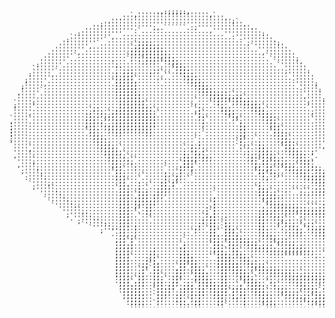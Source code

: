 <pre style="font: 10px/5px monospace;">                                      `.,:;;;;:,`                                              
                                `,''''''''''''''''''',`                                        
                             .'''''''''''''''''''''''''''.                                     
                          .'''''''''''''''''''''''''''''''';`                                  
                        ;'''''''''''''''''''''''''''''''''''''.                                
                      '''''''''''''''';,.``````.:;''''''''''''''.                              
                    ''''''''''''':`..................,''''''''''''                             
                  :'''''''''''...........................'''''''''':                           
                `'''''''''',...............................:'''''''''                          
               :'''''''''`...................................:''''''''.                        
              '''''''''`.........`;;;;.........................;''''''';                       
             '''''''',..........`;;;;;;;........................`''''''''                      
            ''''''''............;;;;;;;;;.........................''''''''                     
           ''''''',.............;;;;;;;;;;.........................,'''''''                    
          '''''''`.............`;;;;;;;;;;;.........................`'''''''                   
         '''''''...............`,..`;;;;;;;;.........................`'''''';                  
        '''''''............:......:;;;;.`:;;;.........................`''''''.                 
       :''''''..............;..............;;;.........................`''''''                 
      `''''''.............. ::.............`;;;..........................''''''                
      ''''''`...............,.;;;....,;;`...,;;:.........................;''''':               
     :''''',................;.;;;....;...``..:;;:.........................''''''               
     ''''''.................;;;;;`.....,......;;;:.........................''''''              
    ;'''''.................`;;;;;,......`......;;;;........................:'''''              
    ''''',..................;;;;;;..............;;;;........................''''';             
   ;'''''...................;;;;;;...............;;;;........................'''''             
   '''''`...................;;;;;;................;;;;.......................:'''':            
  .'''''....................;;;;;;,................;;;;;;:.`..................'''''            
  '''''.....................,;;;;;;..................;;;;;;;;;`...............,''''            
  '''''......................;;;;;;,.............`....;;;;;;;;;;...............'''':           
 `'''';......................;;;;;;;`............,...`.;..`,;;;;;;.............;''''           
 ;''''`......................;;;;;;;;...........`......:;.....;;;;;`...........`''''           
 '''''...............`;:....,;;;;;;;;;`.........``;.....;;;.....;;;;`...........''''           
 '''''...............;:;;.`,;;;;;;;;;;:`.........;;`....:;;;.....:;;;...........;'''.          
 '''':..............:;,.;;;;;;;;;;;;;;;..........`;;.....:;;,.....:;;;...........''':          
`''''`..............;;,: ,;;,;;;;;;;;;;...........;:`.....`;;`.....;;;:.........`''';          
,''''...............;;;,;` .;;;;;;;;;;;............;........`;......;;;`.........''';          
:''''...............;;;.;;;;;;;;;;;;;;;............;.........;,......;;;.........''';          
;''''...............:;;..;;;;;;;;;;;;;:......................;;......;;;`........''';          
;''''...............`;;:..;;;;;;;;;;;;.............`.........:;......`;;;........''';          
;''''................;;;....;;......;;.............`.........;;.......;;;:.......''':          
:''''.................;;;........................`...........;;..`.....;;;`......'''.          
,''''.................;;;:.......................`..........`;`........,;;;......'''           
`''''..................;;;;.......................;.........`;;...;.....;;;:.....'''           
 ''''`.................,;;;;.`................`.;.;.........`..;`.;;....`;;;`....'',           
 '''',..................;;;;;.................:.;; ;.........:`.:.;;;....;;;;....''            
 '''''...................;;;;;`...............;.:;;:`.........;:.,;;;;....;;;;..;'             
 ,''''...................:;;:;;`..............;;,;;;;..........;;.,;;;;`...;;;:.'.             
  ''''`...................;;;.;;``............;;,;.;;;.........,;:`;;;;;:...;;;,,              
  '''';....................;;:.;;............`;;::..............;;`;;`;;;;...;;;`              
  ,''''....................;;;..:,.......`...,;;;`...............;;:;;.;;;;;`.;;;.             
   '''',...................:;;`..,.......`...;;:;................;;,;;`.`;;;;;.,;;;            
   ;''''...................`;;:..........,..`;..:................`;;:;;...:;;;;: ;;;.          
    '''':...................;;;....`.....;,.;;..`.................:;`:;,....;;;;;,,;;;         
    :''''...................;;;...`......;.`;,.``..................;;..``.....;;;;;:;;;,       
     '''''..................:;;`........,;.;;.......................:..........:;;;;;;;;;`     
     `'''',..................;;...:..`..;;`;` ....................;..............:;;;;;;;;;    
      ;''''`................`;;:..;.`...;;;:.....................`;,................;;;;;;;;   
       '''''.................;;;..;.;..;;;;...........`...........;;;`...,.``.``.:;;;;;;;;;;.  
        '''''................;;;.`;;;.,;;;............`...........;;;;;`.....;;;;;;;;;;;;;;;:  
         '''''...............;;;..;;;.;;, ............,...........:;;;;;;.................;;,  
         `'''''..............;;;.;;;;,;,..............;............;;;:..................;;;   
          `'''''.............;;;.;;::;;..............`;............`;;;;,..............;;;;`   
           `'''''............;;;.;;:;;:...............;.............`;;;;;;;,..```.:;;;;;;.    
             '''''`..........;;;.:`.;;..............:`;............;;.;;;;;;;;;;;;;;;;;;;      
              ''''',.........;;;.`..;;..............;`;...........:;;;:.,;;;;;;;;;;;;;;`       
               ;'''''........;;;..`.:..............`;,;...........;;:;;;....`,::::;;;`         
                .'''''.......;;;.....`.............;,;;..:........;;,.;;;`..........;;;        
                  ;'''''.....;;;...................;.;;.`;........;;...,;;:..;`......;;;       
                   `''''':...;;;.,................;:.;;.`;;.......;;...;`;;;.`;;:`....;;;      
                     `''''',.;;:.;...............,;.`;;.`;;,......;;...`; ;;;.`;;;;;:..;;;     
                        ;'''';;:.;..............`;...;;``;;;`.....;;:....;..;;..;;;;;;;;;;,    
                           .:;;,.,...................;;..;;;;`....,;;,....;;;;...,;;;;;;;;;    
                            .;;.;.............`......;;:.;;,;;.....;;;;............;;;; .;;:   
                            ,;;`;`............`......,;;.:;:;;;;.....;;;;:...........;;;   ;   
                            :;;.;............`;......`;;.`;;.:;;;;`...`;;;;; .........;;;`     
                            ;;;;;............,;.......;;:.;;:..;;;;;;:.`..;;;;.........;;;`    
                            ;;;;:.....;......:;.......;;;`.;;`..,;;;;;;;;;;;;;;,........;;;    
                            ;;;;.....;;......;;;......:;;;.;;;......:;;;;;;;;;;;;..`,....;;;   
                            ;;;;`....;;......;;;,....``;;;;.;;;..........`````...,...;,...;;:  
                            ;;;;....;,;`.....;;;;......;;;;:.;;;`....................;;;..,;;  
                            ;;;;....;`;,.....;;;;;.....;;;;;,,;;;:....................;;;;.;;: 
                            ;;;;...;;`;;....`;;`;;.....;;;;;;..;;;;;`..................;;;;`;; 
                            ;;;;..`;:`;;....,;;.;;;.`..:;;;;;;..;;;;;;;,................;;;;;;,
                            ;;;;..:;`.;;....;;,.,;;;...,;;.;;;;..`;;;;;;;;;:.`..........:;;;;;;
                            ;;;;..;;..;;`...;;..`;;;:...;;..;;;;`....;;;;;;;;;;;;;:.`....;;;;;;
                            :;;;.`;;..;;:`.:;;...;;;;...;;...;;;;`..,...,;;;;;;;;;;;;;;;,`;;;;;
                            .;;;`.;;..;;;..;;`...:;;;;..;;...`;;;;..`;....;;;;::;;;;;;;;;;;;;;;
                             ;;;.:;;..,;;.,;;..;,`;:;;;.;;..`,`;;;;..:;`....;;;:.....`.,;;;;;;;
                             ;;;:;;:..`;;.;; .;;;.;;:;;:;;.,;;.,;;;:..;;,....;;;;.`,`.......;;;
                             .;;;;;,..`;;:;:.:;;;.;;.;;;;;`;;;:.;;;;`..;;;....:;;;`.`;;`.......
                              ;;;;;,..`;;;;..;;.;.;;..;;;:.;.;;..;;;;..,;;;;:`..;;;...:;;`.....
                              ,;;;;:..`;;;..:;..;:;:..;;;:.;,:;...;;;:..`;;;;;;:`;;;`..`;;;`...
                               ;;;;:.. ;;...;;.`;,;....;;..:;.;...,;;;.....,;;;;;;;;;....;;;;..
                               .;;;;..`;....:;:..;;....;;`....;....;;;,.......`:;;;;;;....,;;;`
                                ;;;;.........;;;.;;....:;`....;....`;;;..........`;;;;`.....;;;
</pre>

